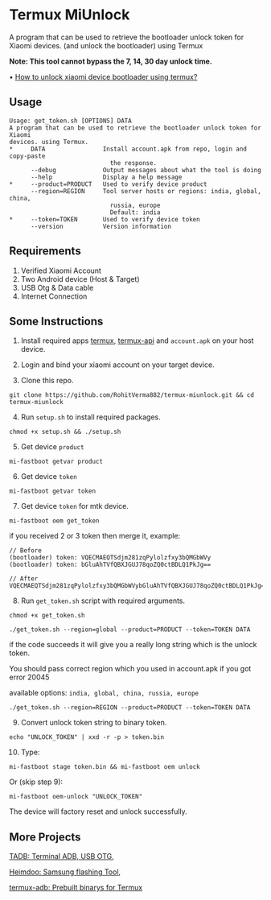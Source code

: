 # Termux MiUnlock

A program that can be used to retrieve the bootloader unlock token for Xiaomi devices. (and unlock the bootloader) using Termux

**Note: This tool cannot bypass the 7, 14, 30 day unlock time.**

• [How to unlock xiaomi device bootloader using termux?](https://youtu.be/zTArE7sixJI?si=p8m0iQ-D3_abJ_23)

## Usage
```console
Usage: get_token.sh [OPTIONS] DATA
A program that can be used to retrieve the bootloader unlock token for Xiaomi
devices. using Termux.
*     DATA                Install account.apk from repo, login and copy-paste
                            the response.
      --debug             Output messages about what the tool is doing
      --help              Display a help message
*     --product=PRODUCT   Used to verify device product
      --region=REGION     Tool server hosts or regions: india, global, china,
                            russia, europe
                            Default: india
*     --token=TOKEN       Used to verify device token
      --version           Version information
```


## Requirements
1) Verified Xiaomi Account
2) Two Android device (Host & Target)
3) USB Otg & Data cable
4) Internet Connection


## Some Instructions
1) Install required apps [termux](https://github.com/termux/termux-app), [termux-api](https://github.com/termux/termux-api) and ```account.apk``` on your host device.

2) Login and bind your xiaomi account on your target device.

3) Clone this repo.
```console
git clone https://github.com/RohitVerma882/termux-miunlock.git && cd termux-miunlock
```

4) Run ```setup.sh``` to install required packages.
```console
chmod +x setup.sh && ./setup.sh
```

5) Get device ```product```
```console
mi-fastboot getvar product
```

6) Get device ```token```
```console
mi-fastboot getvar token
```

7) Get device ```token``` for mtk device.
```console
mi-fastboot oem get_token
```
if you received 2 or 3 token then merge it, 
example:
```console
// Before 
(bootloader) token: VQECMAEQTSdjm281zqPylolzfxy3bQMGbWVy
(bootloader) token: bGluAhTVfQBXJGUJ78qoZQ0ctBDLQ1PkJg==

// After
VQECMAEQTSdjm281zqPylolzfxy3bQMGbWVybGluAhTVfQBXJGUJ78qoZQ0ctBDLQ1PkJg==
```

8) Run ```get_token.sh``` script with required arguments.
```console
chmod +x get_token.sh
```
```console
./get_token.sh --region=global --product=PRODUCT --token=TOKEN DATA
```
if the code succeeds it will give you a really long string which is the unlock token.

You should pass correct region which you used in account.apk if you got error 20045

available options: `india, global, china, russia, europe`

```console
./get_token.sh --region=REGION --product=PRODUCT --token=TOKEN DATA
```

9) Convert unlock token string to binary token.
  ```console
  echo "UNLOCK_TOKEN" | xxd -r -p > token.bin
  ```

10) Type:
```console
mi-fastboot stage token.bin && mi-fastboot oem unlock
```
Or (skip step 9):
```console
mi-fastboot oem-unlock "UNLOCK_TOKEN"
```


The device will factory reset and unlock successfully.

## More Projects
[TADB: Terminal ADB, USB OTG](https://play.google.com/store/apps/details?id=com.rv882.adbify),

[Heimdoo: Samsung flashing Tool](https://github.com/RohitVerma882/Heimdoo),

[termux-adb: Prebuilt binarys for Termux](https://github.com/RohitVerma882/termux-adb)
